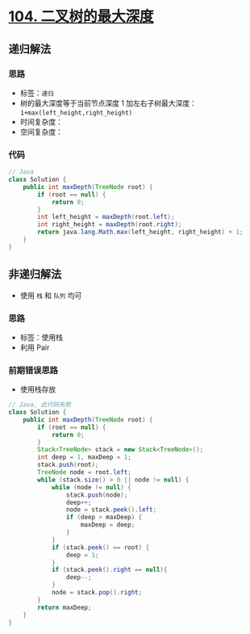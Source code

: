 # [104. 二叉树的最大深度](https://leetcode-cn.com/problems/maximum-depth-of-binary-tree/)

## 递归解法

### 思路

- 标签：`递归`
- 树的最大深度等于当前节点深度 1 加左右子树最大深度：`1+max(left_height,right_height)`
- 时间复杂度：
- 空间复杂度：

### 代码

```Java
// Java
class Solution {
    public int maxDepth(TreeNode root) {
        if (root == null) {
            return 0;
        } 
        int left_height = maxDepth(root.left);
        int right_height = maxDepth(root.right);
        return java.lang.Math.max(left_height, right_height) + 1;
    }
}
```

## 非递归解法

- 使用 `栈` 和 `队列` 均可

### 思路

- 标签：使用栈
- 利用 Pair

### 前期错误思路

- 使用栈存放

```java
// Java, 此代码失败
class Solution {
    public int maxDepth(TreeNode root) {
        if (root == null) {
            return 0;
        }
        Stack<TreeNode> stack = new Stack<TreeNode>();
        int deep = 1, maxDeep = 1;
        stack.push(root);
        TreeNode node = root.left;
        while (stack.size() > 0 || node != null) {
            while (node != null) {
                stack.push(node);
                deep++;
                node = stack.peek().left;
                if (deep > maxDeep) {
                    maxDeep = deep;
                }
            }
            if (stack.peek() == root) {
                deep = 1;
            }
            if (stack.peek().right == null){
                deep--;
            }
            node = stack.pop().right;
        }
        return maxDeep;
    }
}
```



